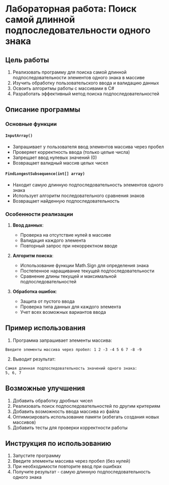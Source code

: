 # Лабораторная работа: Поиск самой длинной подпоследовательности одного знака

## Цель работы
1. Реализовать программу для поиска самой длинной подпоследовательности элементов одного знака в массиве
2. Изучить обработку пользовательского ввода и валидацию данных
3. Освоить алгоритмы работы с массивами в C#
4. Разработать эффективный метод поиска подпоследовательностей

## Описание программы

### Основные функции

#### `InputArray()`
- Запрашивает у пользователя ввод элементов массива через пробел
- Проверяет корректность ввода (только целые числа)
- Запрещает ввод нулевых значений (0)
- Возвращает валидный массив целых чисел

#### `FindLongestSubsequence(int[] array)`
- Находит самую длинную подпоследовательность элементов одного знака
- Использует алгоритм последовательного сравнения знаков
- Возвращает найденную подпоследовательность

### Особенности реализации

1. **Ввод данных**:
   - Проверка на отсутствие нулей в массиве
   - Валидация каждого элемента
   - Повторный запрос при некорректном вводе

2. **Алгоритм поиска**:
   - Использование функции Math.Sign для определения знака
   - Постепенное наращивание текущей подпоследовательности
   - Сравнение длины текущей и максимальной подпоследовательностей

3. **Обработка ошибок**:
   - Защита от пустого ввода
   - Проверка типа данных для каждого элемента
   - Учет всех возможных вариантов ввода

## Пример использования

1. Программа запрашивает элементы массива:
```
Введите элементы массива через пробел: 1 2 -3 -4 5 6 7 -8 -9
```

2. Выводит результат:
```
Самая длинная подпоследовательность значений одного знака:
5, 6, 7
```

## Возможные улучшения

1. Добавить обработку дробных чисел
2. Реализовать поиск подпоследовательностей по другим критериям
3. Добавить возможность ввода массива из файла
4. Оптимизировать использование памяти (избегать создания новых массивов)
5. Добавить тесты для проверки корректности работы

## Инструкция по использованию

1. Запустите программу
2. Введите элементы массива через пробел (без нулей)
3. При необходимости повторите ввод при ошибках
4. Получите результат - самую длинную подпоследовательность одного знака
